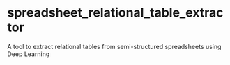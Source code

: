 # spreadsheet_relational_table_extractor
A tool to extract relational tables from semi-structured spreadsheets using Deep Learning 
